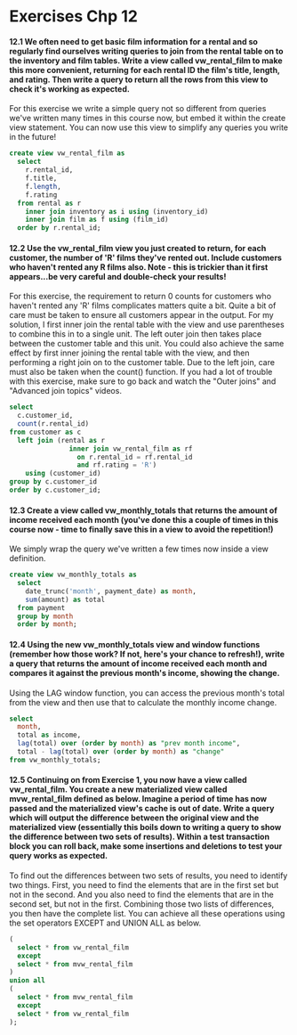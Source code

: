 # Exercises Chp 12

#### 12.1 We often need to get basic film information for a rental and so regularly find ourselves writing queries to join from the rental table on to the inventory and film tables. Write a view called vw_rental_film to make this more convenient, returning for each rental ID the film's title, length, and rating. Then write a query to return all the rows from this view to check it's working as expected.

For this exercise we write a simple query not so different from queries we've written many times in this course now, but embed it within the create view statement. You can now use this view to simplify any queries you write in the future! 

```sql
create view vw_rental_film as
  select
    r.rental_id,
    f.title,
    f.length,
    f.rating
  from rental as r
    inner join inventory as i using (inventory_id)
    inner join film as f using (film_id)
  order by r.rental_id;
```

#### 12.2 Use the vw_rental_film view you just created to return, for each customer, the number of 'R' films they've rented out. Include customers who haven't rented any R films also. Note - this is trickier than it first appears...be very careful and double-check your results!

For this exercise, the requirement to return 0 counts for customers who haven't rented any 'R' films complicates matters quite a bit. Quite a bit of care must be taken to ensure all customers appear in the output. For my solution, I first inner join the rental table with the view and use parentheses to combine this in to a single unit. The left outer join then takes place between the customer table and this unit. You could also achieve the same effect by first inner joining the rental table with the view, and then performing a right join on to the customer table. Due to the left join, care must also be taken when the count() function. If you had a lot of trouble with this exercise, make sure to go back and watch the "Outer joins" and "Advanced join topics" videos. 

```sql
select
  c.customer_id,
  count(r.rental_id)
from customer as c
  left join (rental as r
               inner join vw_rental_film as rf
                 on r.rental_id = rf.rental_id
                 and rf.rating = 'R')
    using (customer_id)
group by c.customer_id
order by c.customer_id;
```

#### 12.3 Create a view called vw_monthly_totals that returns the amount of income received each month (you've done this a couple of times in this course now - time to finally save this in a view to avoid the repetition!)

We simply wrap the query we've written a few times now inside a view definition. 

```sql
create view vw_monthly_totals as
  select
    date_trunc('month', payment_date) as month,
    sum(amount) as total
  from payment
  group by month
  order by month;
```

#### 12.4 Using the new vw_monthly_totals view and window functions (remember how those work? If not, here's your chance to refresh!), write a query that returns the amount of income received each month and compares it against the previous month's income, showing the change.

Using the LAG window function, you can access the previous month's total from the view and then use that to calculate the monthly income change. 

```sql
select
  month,
  total as income,
  lag(total) over (order by month) as "prev month income",
  total - lag(total) over (order by month) as "change"
from vw_monthly_totals;
```

#### 12.5 Continuing on from Exercise 1, you now have a view called vw_rental_film. You create a new materialized view called mvw_rental_film defined as below. Imagine a period of time has now passed and the materialized view's cache is out of date. Write a query which will output the difference between the original view and the materialized view (essentially this boils down to writing a query to show the difference between two sets of results). Within a test transaction block you can roll back, make some insertions and deletions to test your query works as expected.

To find out the differences between two sets of results, you need to identify two things. First, you need to find the elements that are in the first set but not in the second. And you also need to find the elements that are in the second set, but not in the first. Combining those two lists of differences, you then have the complete list. You can achieve all these operations using the set operators EXCEPT and UNION ALL as below. 

```sql
(
  select * from vw_rental_film
  except
  select * from mvw_rental_film
)
union all
(
  select * from mvw_rental_film
  except
  select * from vw_rental_film
);
```

#### 



```sql

```

#### 



```sql

```

#### 



```sql

```

#### 



```sql

```

#### 



```sql

```
